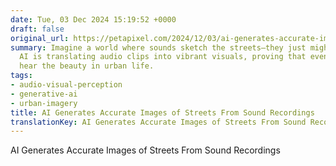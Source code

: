 ```yaml
---
date: Tue, 03 Dec 2024 15:19:52 +0000
draft: false
original_url: https://petapixel.com/2024/12/03/ai-generates-accurate-images-of-streets-from-sound-recordings/
summary: Imagine a world where sounds sketch the streets—they just might! This quirky
  AI is translating audio clips into vibrant visuals, proving that even machines can
  hear the beauty in urban life.
tags:
- audio-visual-perception
- generative-ai
- urban-imagery
title: AI Generates Accurate Images of Streets From Sound Recordings
translationKey: AI Generates Accurate Images of Streets From Sound Recordings
---
```


AI Generates Accurate Images of Streets From Sound Recordings